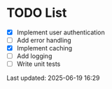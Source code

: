 # TODO List

- [x] Implement user authentication
- [ ] Add error handling
- [x] Implement caching
- [ ] Add logging
- [ ] Write unit tests

Last updated: 2025-06-19 16:29
